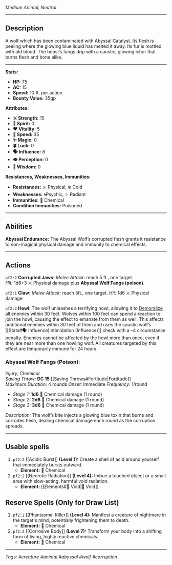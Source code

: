 *Medium Animal, Neutral*

---
## Description

A wolf which has been contaminated with Abyssal Catalyst. Its flesh is peeling where the glowing blue liquid has melted it away. Its fur is mottled with old blood. The beast’s fangs drip with a caustic, glowing ichor that burns flesh and bone alike.

---

**Stats:**

* **HP:** 75
* **AC:** 15
* **Speed:** 10 ft. per action
* **Bounty Value:** 35gp

**Attributes:**

* **⚔️ Strength:** 15
* **💙 Spirit:** 0
* **❤️ Vitality:** 5
* **🏃 Speed:** 35
* **✨ Magic:** 0
* **🍀 Luck:** 0
* **🗣️ Influence:** 8
* **👁️ Perception:** 0
* **🧠 Wisdom:** 0

**Resistances, Weaknesses, Immunities:**

* **Resistances:** ⚔️ Physical, ❄️ Cold
* **Weaknesses:** 🌀Psychic, ✨ Radiant
* **Immunities:** 🧪 Chemical
* **Condition Immunities:** Poisoned

---
## Abilities

**Abyssal Endurance:** The Abyssal Wolf’s corrupted flesh grants it resistance to non-magical physical damage and immunity to chemical effects.

---

## Actions

`pf2:2` **Corrupted Jaws:** *Melee Attack:* reach 5 ft., one target.  
*Hit:* 1d8+3 ⚔️ Physical damage plus **Abyssal Wolf Fangs (poison)**.

`pf2:1` **Claw:** *Melee Attack:* reach 5ft., one target.
*Hit:* 1d6 ⚔️ Physical damage

`pf2:2` **Howl**: The wolf unleashes a terrifying howl, allowing it to [Demoralize](https://app.demiplane.com/nexus/pathfinder2e/actions/demoralize-rm) all enemies within 30 feet. Wolves within 100 feet can spend a reaction to join the howl, causing the effect to emanate from them as well. This affects additional enemies within 30 feet of them and uses the caustic wolf’s [[Stats#🗣️ Influence|Intimidation (Influence)]] check with a –4 circumstance penalty. Enemies cannot be affected by the howl more than once, even if they are near more than one howling wolf. All creatures targeted by this effect are temporarily immune for 24 hours. 

### Abyssal Wolf Fangs (Poison):  
*Injury, Chemical*  
*Saving Throw:* **DC 15** [[Saving Throws#Fortitude|Fortitude]]  
*Maximum Duration:* 4 rounds
*Onset:* Immediate
*Frequency:* 1/round
- *Stage 1:* **1d6** 🧪 Chemical damage (1 round)
- *Stage 2:* **2d6** 🧪 Chemical damage (1 round)
- *Stage 3:* **3d6** 🧪 Chemical damage (1 round)

*Description:* The wolf’s bite injects a glowing blue toxin that burns and corrodes flesh, dealing chemical damage each round as the corruption spreads.

___

## Usable spells

1. `pf2:2` [[Acidic Burst]] **(Level 1):** Create a shell of acid around yourself that immediately bursts outward.
	-  **Element:** 🧪 Chemical
2. `pf2:2` [[Necrotic Radiation]] **(Level 4):** Imbue a touched object or a small area with slow-acting, harmful void radiation.
	- **Element:** [[Elements#🌌 Void|🌌 Void]]

## Reserve Spells (Only for Draw List)

1. `pf2:2` [[Phantasmal Killer]] **(Level 4):** Manifest a creature of nightmare in the target's mind, potentially frightening them to death.
	- **Element:** 🧪 Chemical
2. `pf2:2` [[Corrosive Body]] **(Level 7):** Transform your body into a shifting form of living, highly reactive chemicals.
	- **Element:** 🧪 Chemical


---
*Tags: #creature #animal #abyssal #wolf #corruption*